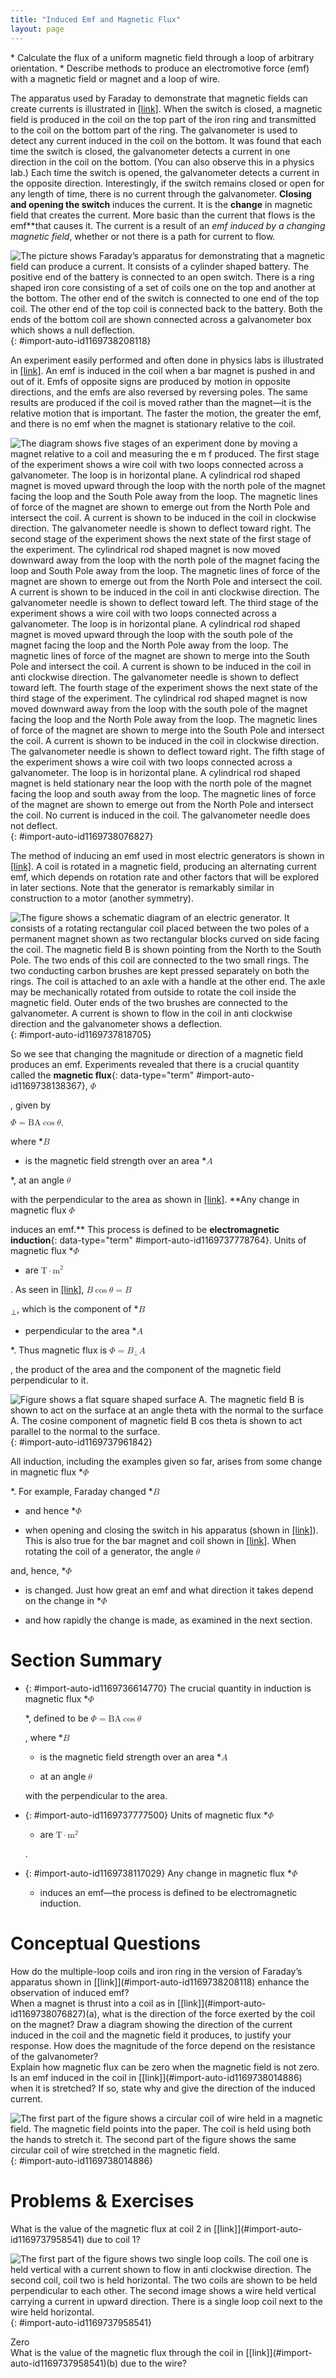 ```yaml
---
title: "Induced Emf and Magnetic Flux"
layout: page
---
```



<div data-type="abstract" markdown="1">
* Calculate the flux of a uniform magnetic field through a loop of arbitrary orientation.
* Describe methods to produce an electromotive force (emf) with a magnetic field or magnet and a loop of wire.

</div>

The apparatus used by Faraday to demonstrate that magnetic fields can create currents is illustrated in [\[link\]](#import-auto-id1169738208118). When the switch is closed, a magnetic field is produced in the coil on the top part of the iron ring and transmitted to the coil on the bottom part of the ring. The galvanometer is used to detect any current induced in the coil on the bottom. It was found that each time the switch is closed, the galvanometer detects a current in one direction in the coil on the bottom. (You can also observe this in a physics lab.) Each time the switch is opened, the galvanometer detects a current in the opposite direction. Interestingly, if the switch remains closed or open for any length of time, there is no current through the galvanometer. **Closing and opening the switch** induces the current. It is the **change** in magnetic field that creates the current. More basic than the current that flows is the emf**that causes it. The current is a result of an *emf induced by a changing magnetic field*, whether or not there is a path for current to flow.

![The picture shows Faraday&#x2019;s apparatus for demonstrating that a magnetic field can produce a current. It consists of a cylinder shaped battery. The positive end of the battery is connected to an open switch. There is a ring shaped iron core consisting of a set of coils one on the top and another at the bottom. The other end of the switch is connected to one end of the top coil. The other end of the top coil is connected back to the battery. Both the ends of the bottom coil are shown connected across a galvanometer box which shows a null deflection.](../resources/Figure_24_01_01.jpg "Faraday&#x2019;s apparatus for demonstrating that a magnetic field can produce a current. A change in the field produced by the top coil induces an emf and, hence, a current in the bottom coil. When the switch is opened and closed, the galvanometer registers currents in opposite directions. No current flows through the galvanometer when the switch remains closed or open. "){: #import-auto-id1169738208118}

An experiment easily performed and often done in physics labs is illustrated in [\[link\]](#import-auto-id1169738076827). An emf is induced in the coil when a bar magnet is pushed in and out of it. Emfs of opposite signs are produced by motion in opposite directions, and the emfs are also reversed by reversing poles. The same results are produced if the coil is moved rather than the magnet—it is the relative motion that is important. The faster the motion, the greater the emf, and there is no emf when the magnet is stationary relative to the coil.

 ![The diagram shows five stages of an experiment done by moving a magnet relative to a coil and measuring the e m f produced. The first stage of the experiment shows a wire coil with two loops connected across a galvanometer. The loop is in horizontal plane. A cylindrical rod shaped magnet is moved upward through the loop with the north pole of the magnet facing the loop and the South Pole away from the loop. The magnetic lines of force of the magnet are shown to emerge out from the North Pole and intersect the coil. A current is shown to be induced in the coil in clockwise direction. The galvanometer needle is shown to deflect toward right. The second stage of the experiment shows the next state of the first stage of the experiment. The cylindrical rod shaped magnet is now moved downward away from the loop with the north pole of the magnet facing the loop and South Pole away from the loop. The magnetic lines of force of the magnet are shown to emerge out from the North Pole and intersect the coil. A current is shown to be induced in the coil in anti clockwise direction. The galvanometer needle is shown to deflect toward left. The third stage of the experiment shows a wire coil with two loops connected across a galvanometer. The loop is in horizontal plane. A cylindrical rod shaped magnet is moved upward through the loop with the south pole of the magnet facing the loop and the North Pole away from the loop. The magnetic lines of force of the magnet are shown to merge into the South Pole and intersect the coil. A current is shown to be induced in the coil in anti clockwise direction. The galvanometer needle is shown to deflect toward left. The fourth stage of the experiment shows the next state of the third stage of the experiment. The cylindrical rod shaped magnet is now moved downward away from the loop with the south pole of the magnet facing the loop and the North Pole away from the loop. The magnetic lines of force of the magnet are shown to merge into the South Pole and intersect the coil. A current is shown to be induced in the coil in clockwise direction. The galvanometer needle is shown to deflect toward right. The fifth stage of the experiment shows a wire coil with two loops connected across a galvanometer. The loop is in horizontal plane. A cylindrical rod shaped magnet is held stationary near the loop with the north pole of the magnet facing the loop and south away from the loop. The magnetic lines of force of the magnet are shown to emerge out from the North Pole and intersect the coil. No current is induced in the coil. The galvanometer needle does not deflect.](../resources/Figure_24_01_02.jpg "Movement of a magnet relative to a coil produces emfs as shown. The same emfs are produced if the coil is moved relative to the magnet. The greater the speed, the greater the magnitude of the emf, and the emf is zero when there is no motion."){: #import-auto-id1169738076827}

The method of inducing an emf used in most electric generators is shown in [\[link\]](#import-auto-id1169737818705). A coil is rotated in a magnetic field, producing an alternating current emf, which depends on rotation rate and other factors that will be explored in later sections. Note that the generator is remarkably similar in construction to a motor (another symmetry).

![The figure shows a schematic diagram of an electric generator. It consists of a rotating rectangular coil placed between the two poles of a permanent magnet shown as two rectangular blocks curved on side facing the coil. The magnetic field B is shown pointing from the North to the South Pole. The two ends of this coil are connected to the two small rings. The two conducting carbon brushes are kept pressed separately on both the rings. The coil is attached to an axle with a handle at the other end. The axle may be mechanically rotated from outside to rotate the coil inside the magnetic field. Outer ends of the two brushes are connected to the galvanometer. A current is shown to flow in the coil in anti clockwise direction and the galvanometer shows a deflection.](../resources/Figure_24_01_03.jpg "Rotation of a coil in a magnetic field produces an emf. This is the basic construction of a generator, where work done to turn the coil is converted to electric energy. Note the generator is very similar in construction to a motor."){: #import-auto-id1169737818705}

So we see that changing the magnitude or direction of a magnetic field produces an emf. Experiments revealed that there is a crucial quantity called the **magnetic flux**{: data-type="term" #import-auto-id1169738138367}, <math xmlns="http://www.w3.org/1998/Math/MathML"><semantics><mrow><mrow><mi>Φ</mi></mrow><mrow /></mrow><annotation encoding="StarMath 5.0"> size 12{Φ} {}</annotation></semantics></math>

 , given by

<div data-type="equation" id="eip-390">
<math xmlns="http://www.w3.org/1998/Math/MathML"><semantics><mrow><mrow><mrow><mrow><mrow><mi>Φ</mi><mo stretchy="false">=</mo><mstyle fontstyle="italic"><mrow><mtext>BA</mtext><mspace width="0.25em" /></mrow></mstyle></mrow><mtext>cos</mtext><mspace width="0.25em" /><mi>θ</mi></mrow></mrow><mrow><mtext>,</mtext></mrow></mrow><mrow /></mrow><annotation encoding="StarMath 5.0"> size 12{Φ= ital "BA""cos"θ} {}</annotation></semantics></math>
</div>

where *<math xmlns="http://www.w3.org/1998/Math/MathML"><semantics><mrow><mrow><mi>B</mi></mrow><mrow /></mrow><annotation encoding="StarMath 5.0"> size 12{B} {}</annotation></semantics></math>

* is the magnetic field strength over an area *<math xmlns="http://www.w3.org/1998/Math/MathML"><semantics><mrow><mrow><mi>A</mi></mrow><mrow /></mrow><annotation encoding="StarMath 5.0"> size 12{A} {}</annotation></semantics></math>

*, at an angle <math xmlns="http://www.w3.org/1998/Math/MathML"> <semantics> <mi>θ</mi> </semantics> </math>

 with the perpendicular to the area as shown in [\[link\]](#import-auto-id1169737961842). **Any change in magnetic flux <math xmlns="http://www.w3.org/1998/Math/MathML"><semantics><mrow><mrow><mi>Φ</mi></mrow><mrow /></mrow><annotation encoding="StarMath 5.0"> size 12{Φ} {}</annotation></semantics></math>

 induces an emf.** This process is defined to be **electromagnetic induction**{: data-type="term" #import-auto-id1169737778764}. Units of magnetic flux *<math xmlns="http://www.w3.org/1998/Math/MathML"><semantics><mrow><mrow><mi>Φ</mi></mrow><mrow /></mrow><annotation encoding="StarMath 5.0"> size 12{Φ} {}</annotation></semantics></math>

* are <math xmlns="http://www.w3.org/1998/Math/MathML"><semantics><mrow><mrow><mrow><mtext>T</mtext><mo stretchy="false">⋅</mo><msup><mtext>m</mtext><mrow><mn>2</mn></mrow></msup></mrow></mrow><mrow /></mrow><annotation encoding="StarMath 5.0"> size 12{T cdot m rSup { size 8{2} } } {}</annotation></semantics></math>

. As seen in [\[link\]](#import-auto-id1169737961842), <math xmlns="http://www.w3.org/1998/Math/MathML"><semantics><mrow><mrow><mrow><mi>B</mi><mspace width="0.25em" /><mtext>cos</mtext><mspace width="0.25em" /><mrow><mi>θ</mi><mo stretchy="false">=</mo><msub><mi>B</mi><mrow><mrow /></mrow></msub></mrow></mrow></mrow><mrow /></mrow><annotation encoding="StarMath 5.0"> size 12{B"cos"θ=B rSub { size 8{ ortho } } } {}</annotation></semantics></math>

<sub>⊥</sub>, which is the component of *<math xmlns="http://www.w3.org/1998/Math/MathML"><semantics><mrow><mrow><mi>B</mi></mrow><mrow /></mrow><annotation encoding="StarMath 5.0"> size 12{B} {}</annotation></semantics></math>

* perpendicular to the area *<math xmlns="http://www.w3.org/1998/Math/MathML"><semantics><mrow><mrow><mi>A</mi></mrow><mrow /></mrow><annotation encoding="StarMath 5.0"> size 12{A} {}</annotation></semantics></math>

*. Thus magnetic flux is <math xmlns="http://www.w3.org/1998/Math/MathML"><semantics><mrow><mrow><mrow><mrow><mi>Φ</mi><mo stretchy="false">=</mo><msub><mi>B</mi><mrow><mtext>⊥</mtext></mrow></msub></mrow><mi>A</mi></mrow></mrow><mrow /></mrow><annotation encoding="StarMath 5.0"> size 12{Φ=B rSub { size 8{ ortho } } A} {}</annotation></semantics></math>

, the product of the area and the component of the magnetic field perpendicular to it.

![Figure shows a flat square shaped surface A. The magnetic field B is shown to act on the surface at an angle theta with the normal to the surface A. The cosine component of magnetic field B cos theta is shown to act parallel to the normal to the surface.](../resources/Figure_24_01_04.jpg "Magnetic flux &#x3A6; size 12{&#x3A6;} {} is related to the magnetic field and the area over which it exists. The flux &#x3A6;=BAcos&#x3B8; size 12{&#x3A6;= ital &quot;BA&quot;&quot;cos&quot;&#x3B8;} {} is related to induction; any change in &#x3A6; size 12{&#x3A6;} {} induces an emf."){: #import-auto-id1169737961842}

All induction, including the examples given so far, arises from some change in magnetic flux *<math xmlns="http://www.w3.org/1998/Math/MathML"><semantics><mrow><mrow><mi>Φ</mi></mrow><mrow /></mrow><annotation encoding="StarMath 5.0"> size 12{Φ} {}</annotation></semantics></math>

*. For example, Faraday changed *<math xmlns="http://www.w3.org/1998/Math/MathML"><semantics><mrow><mrow><mi>B</mi></mrow><mrow /></mrow><annotation encoding="StarMath 5.0"> size 12{B} {}</annotation></semantics></math>

* and hence *<math xmlns="http://www.w3.org/1998/Math/MathML"><semantics><mrow><mrow><mi>Φ</mi></mrow><mrow /></mrow><annotation encoding="StarMath 5.0"> size 12{Φ} {}</annotation></semantics></math>

* when opening and closing the switch in his apparatus (shown in [\[link\]](#import-auto-id1169738208118)). This is also true for the bar magnet and coil shown in [\[link\]](#import-auto-id1169738076827). When rotating the coil of a generator, the angle <math xmlns="http://www.w3.org/1998/Math/MathML"><semantics><mrow><mrow><mi>θ</mi></mrow><mrow /></mrow><annotation encoding="StarMath 5.0"> size 12{θ} {}</annotation></semantics></math>

 and, hence, *<math xmlns="http://www.w3.org/1998/Math/MathML"><semantics><mrow><mrow><mi>Φ</mi></mrow><mrow /></mrow><annotation encoding="StarMath 5.0"> size 12{Φ} {}</annotation></semantics></math>

* is changed. Just how great an emf and what direction it takes depend on the change in *<math xmlns="http://www.w3.org/1998/Math/MathML"><semantics><mrow><mrow><mi>Φ</mi></mrow><mrow /></mrow><annotation encoding="StarMath 5.0"> size 12{Φ} {}</annotation></semantics></math>

* and how rapidly the change is made, as examined in the next section.

# Section Summary

* {: #import-auto-id1169736614770} The crucial quantity in induction is magnetic flux *<math xmlns="http://www.w3.org/1998/Math/MathML"><semantics><mrow><mrow><mi>Φ</mi></mrow><mrow /></mrow><annotation encoding="StarMath 5.0"> size 12{Φ} {}</annotation></semantics></math>
  
  *, defined to be
  <math xmlns="http://www.w3.org/1998/Math/MathML"><semantics><mrow><mrow><mrow><mrow><mi>Φ</mi><mo stretchy="false">=</mo><mstyle fontstyle="italic"><mrow><mtext>BA</mtext><mspace width="0.25em" /></mrow></mstyle></mrow><mtext>cos</mtext><mspace width="0.25em" /><mi>θ</mi></mrow></mrow><mrow /></mrow><annotation encoding="StarMath 5.0"> size 12{Φ= ital "BA""cos"θ} {}</annotation></semantics></math>
  
  , where *<math xmlns="http://www.w3.org/1998/Math/MathML"><semantics><mrow><mrow><mi>B</mi></mrow><mrow /></mrow><annotation encoding="StarMath 5.0"> size 12{B} {}</annotation></semantics></math>
  
  * is the magnetic field strength over an area *<math xmlns="http://www.w3.org/1998/Math/MathML"><semantics><mrow><mrow><mi>A</mi></mrow><mrow /></mrow><annotation encoding="StarMath 5.0"> size 12{A} {}</annotation></semantics></math>
  
  * at an angle
  <math xmlns="http://www.w3.org/1998/Math/MathML"><semantics><mrow><mrow><mi>θ</mi></mrow><mrow /></mrow><annotation encoding="StarMath 5.0"> size 12{θ} {}</annotation></semantics></math>
  
  with the perpendicular to the area.
* {: #import-auto-id1169737777500} Units of magnetic flux *<math xmlns="http://www.w3.org/1998/Math/MathML"><semantics><mrow><mrow><mi>Φ</mi></mrow><mrow /></mrow><annotation encoding="StarMath 5.0"> size 12{Φ} {}</annotation></semantics></math>
  
  * are
  <math xmlns="http://www.w3.org/1998/Math/MathML"><semantics><mrow><mrow><mrow><mtext>T</mtext><mo stretchy="false">⋅</mo><msup><mtext>m</mtext><mrow><mn>2</mn></mrow></msup></mrow></mrow><mrow /></mrow><annotation encoding="StarMath 5.0"> size 12{T cdot m rSup { size 8{2} } } {}</annotation></semantics></math>
  
  .
* {: #import-auto-id1169738117029} Any change in magnetic flux *<math xmlns="http://www.w3.org/1998/Math/MathML"><semantics><mrow><mrow><mi>Φ</mi></mrow><mrow /></mrow><annotation encoding="StarMath 5.0"> size 12{Φ} {}</annotation></semantics></math>
  
  * induces an emf—the process is defined to be electromagnetic induction.

# Conceptual Questions

<div data-type="exercise" data-label="conceptual-questions">
<div data-type="problem" markdown="1">
How do the multiple-loop coils and iron ring in the version of Faraday’s apparatus shown in [[link]](#import-auto-id1169738208118) enhance the observation of induced emf?

</div>
</div>

<div data-type="exercise" data-label="conceptual-questions">
<div data-type="problem" markdown="1">
When a magnet is thrust into a coil as in [[link]](#import-auto-id1169738076827)(a), what is the direction of the force exerted by the coil on the magnet? Draw a diagram showing the direction of the current induced in the coil and the magnetic field it produces, to justify your response. How does the magnitude of the force depend on the resistance of the galvanometer?

</div>
</div>

<div data-type="exercise" data-label="conceptual-questions">
<div data-type="problem" markdown="1">
Explain how magnetic flux can be zero when the magnetic field is not zero.

</div>
</div>

<div data-type="exercise" data-label="conceptual-questions">
<div data-type="problem" markdown="1">
Is an emf induced in the coil in [[link]](#import-auto-id1169738014886) when it is stretched? If so, state why and give the direction of the induced current.

![The first part of the figure shows a circular coil of wire held in a magnetic field. The magnetic field points into the paper. The coil is held using both the hands to stretch it. The second part of the figure shows the same circular coil of wire stretched in the magnetic field.](../resources/Figure_24_01_05.jpg "A circular coil of wire is stretched in a magnetic field."){: #import-auto-id1169738014886}


</div>
</div>

# Problems &amp; Exercises

<div data-type="exercise" data-label="problems-exercises">
<div data-type="problem" markdown="1">
What is the value of the magnetic flux at coil 2 in [[link]](#import-auto-id1169737958541) due to coil 1?

![The first part of the figure shows two single loop coils. The coil one is held vertical with a current shown to flow in anti clockwise direction. The second coil, coil two is held horizontal. The two coils are shown to be held perpendicular to each other. The second image shows a wire held vertical carrying a current in upward direction. There is a single loop coil next to the wire held horizontal.](../resources/Figure_24_01_06.jpg "(a) The planes of the two coils are perpendicular. (b) The wire is perpendicular to the plane of the coil."){: #import-auto-id1169737958541}


</div>
<div data-type="solution" markdown="1">
Zero

</div>
</div>

<div data-type="exercise" data-label="problems-exercises">
<div data-type="problem" markdown="1">
What is the value of the magnetic flux through the coil in [[link]](#import-auto-id1169737958541)(b) due to the wire?

</div>
</div>

